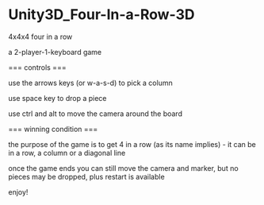 # Unity3D_Four-In-a-Row-3D
4x4x4 four in a row

a 2-player-1-keyboard game

=== controls ===

use the arrows keys (or w-a-s-d) to pick a column

use space key to drop a piece

use ctrl and alt to move the camera around the board

=== winning condition ===

the purpose of the game is to get 4 in a row (as its name implies) - it can be in a row, a column or a diagonal line


once the game ends you can still move the camera and marker, but no pieces may be dropped, plus restart is available

enjoy!
